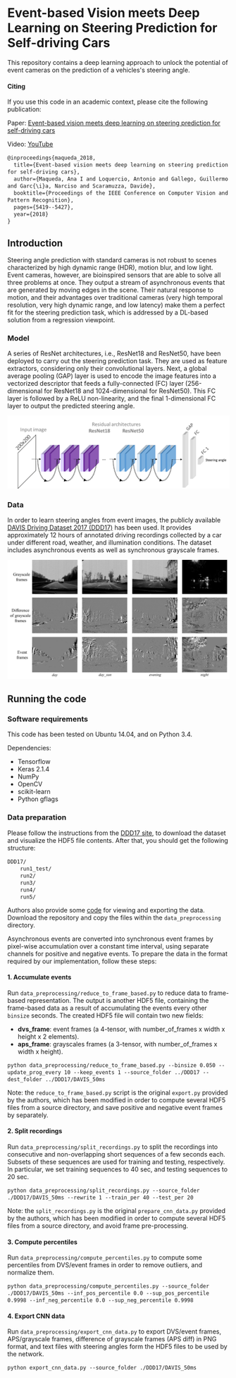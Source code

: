 # Event-based Vision meets Deep Learning on Steering Prediction for Self-driving Cars

This repository contains a deep learning approach to unlock the potential of event cameras on the prediction of a vehicles's steering angle.

#### Citing

If you use this code in an academic context, please cite the following publication:

Paper: [Event-based vision meets deep learning on steering prediction for self-driving cars](http://rpg.ifi.uzh.ch/docs/CVPR18_Maqueda.pdf)

Video: [YouTube](https://www.youtube.com/watch?v=_r_bsjkJTHA&feature=youtu.be)

```
@inproceedings{maqueda_2018,
  title={Event-based vision meets deep learning on steering prediction for self-driving cars},
  author={Maqueda, Ana I and Loquercio, Antonio and Gallego, Guillermo and Garc{\i}a, Narciso and Scaramuzza, Davide},
  booktitle={Proceedings of the IEEE Conference on Computer Vision and Pattern Recognition},
  pages={5419--5427},
  year={2018}
}

```

## Introduction

Steering angle prediction with standard cameras is not robust to scenes characterized by high dynamic range (HDR), motion blur, and low light. Event cameras, however, are bioinspired sensors that are able to solve all three problems at once. They output a stream of asynchronous events that are generated by moving edges in the scene. Their natural response to motion, and their advantages over traditional cameras (very high temporal resolution, very high dynamic range, and low latency) make them a perfect fit for the steering prediction task, which is addressed by a DL-based solution from a regression viewpoint.


### Model

A series of ResNet architectures, i.e., ResNet18 and ResNet50, have been deployed to carry out the steering prediction task. They are used as feature extractors, considering only their convolutional layers. Next, a global average pooling (GAP) layer is used to encode the image features into a vectorized descriptor that feeds a fully-connected (FC) layer (256-dimensional for ResNet18 and 1024-dimensional for ResNet50). This FC layer is followed by a ReLU non-linearity, and the final 1-dimensional FC layer to output the predicted steering angle.

![architecture](images/architecture.png)


### Data

In order to learn steering angles from event images, the publicly available [DAVIS Driving Dataset 2017 (DDD17)](https://docs.google.com/document/d/1HM0CSmjO8nOpUeTvmPjopcBcVCk7KXvLUuiZFS6TWSg/pub) has been used. It provides approximately 12 hours of annotated driving recordings collected by a car under different road, weather, and illumination conditions. The dataset includes asynchronous events as well as synchronous grayscale frames.

![architecture](images/input_data.png)


## Running the code

### Software requirements

This code has been tested on Ubuntu 14.04, and on Python 3.4.

Dependencies:
- Tensorflow
- Keras 2.1.4
- NumPy 
- OpenCV
- scikit-learn
- Python gflags


### Data preparation

Please follow the instructions from the [DDD17 site](https://docs.google.com/document/d/1HM0CSmjO8nOpUeTvmPjopcBcVCk7KXvLUuiZFS6TWSg/pub), to download the dataset and visualize the HDF5 file contents. After that, you should get the following structure:

```
DDD17/
	run1_test/
	run2/
	run3/
	run4/
	run5/
```

Authors also provide some [code](https://code.ini.uzh.ch/jbinas/ddd17-utils) for viewing and exporting the data. Download the repository and copy the files within the ```data_preprocessing``` directory.

Asynchronous events are converted into synchronous event frames by pixel-wise accumulation over a constant time interval, using separate channels for positive and negative events. To prepare the data in the format required by our implementation, follow these steps:


#### 1. Accumulate events

Run ```data_preprocessing/reduce_to_frame_based.py``` to reduce data to frame-based representation. The output is another HDF5 file, containing the frame-based data as a result of accumulating the events every other ```binsize``` seconds. The created HDF5 file will contain two new fields:
- **dvs_frame**: event frames (a 4-tensor, with number_of_frames x width x height x 2 elements).
- **aps_frame**: grayscales frames (a 3-tensor, with number_of_frames x width x height).

```
python data_preprocessing/reduce_to_frame_based.py --binsize 0.050 --update_prog_every 10 --keep_events 1 --source_folder ../DDD17 --dest_folder ../DDD17/DAVIS_50ms
```

Note: the ```reduce_to_frame_based.py``` script is the original ```export.py``` provided by the authors, which has been modified in order to compute several HDF5 files from a source directory, and save positive and negative event frames by separately.



#### 2. Split recordings

Run ```data_preprocessing/split_recordings.py``` to split the recordings into consecutive and non-overlapping short sequences of a few seconds each. Subsets of these sequences are used for training and testing, respectively. In particular, we set training sequences to 40 sec, and testing sequences to 20 sec.

```
python data_preprocessing/split_recordings.py --source_folder ./DDD17/DAVIS_50ms --rewrite 1 --train_per 40 --test_per 20
```

Note: the ```split_recordings.py``` is the original ```prepare_cnn_data.py``` provided by the authors, which has been modified in order to compute several HDF5 files from a source directory, and avoid frame pre-processing.



#### 3. Compute percentiles

Run ```data_preprocessing/compute_percentiles.py``` to compute some percentiles from DVS/event frames in order to remove outliers, and normalize them.

```
python data_preprocessing/compute_percentiles.py --source_folder ./DDD17/DAVIS_50ms --inf_pos_percentile 0.0 --sup_pos_percentile 0.9998 --inf_neg_percentile 0.0 --sup_neg_percentile 0.9998
```


#### 4. Export CNN data

Run ```data_preprocessing/export_cnn_data.py``` to export DVS/event frames, APS/grayscale frames, difference of grayscale frames (APS diff) in PNG format, and text files with steering angles form the HDF5 files to be used by the network.

```
python export_cnn_data.py --source_folder ./DDD17/DAVIS_50ms
```
